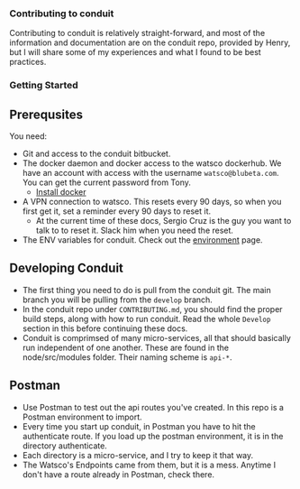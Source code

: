 ### Contributing to conduit

Contributing to conduit is relatively straight-forward, and most of the information and documentation are on the conduit repo, provided by Henry, but I will share some of my experiences and what I found to be best practices.

### Getting Started

## Prerequsites

You need: 
  - Git and access to the conduit bitbucket. 
  - The docker daemon and docker access to the watsco dockerhub. We have an account with access with the username `watsco@blubeta.com`. You can get the current password from Tony.
    - [Install docker](https://docs.docker.com/install/)
  - A VPN connection to watsco. This resets every 90 days, so when you first get it, set a reminder every 90 days to reset it. 
    - At the current time of these docs, Sergio Cruz is the guy you want to talk to to reset it. Slack him when you need the reset.
  - The ENV variables for conduit. Check out the [environment](./ENV.md) page.

## Developing Conduit

- The first thing you need to do is pull from the conduit git. The main branch you will be pulling from the `develop` branch.
- In the conduit repo under `CONTRIBUTING.md`, you should find the proper build steps, along with how to run conduit. Read the whole `Develop` section in this before continuing these docs. 
- Conduit is comprimsed of many micro-services, all that should basically run independent of one another. These are found in the node/src/modules folder. Their naming scheme is `api-*`.

## Postman
- Use Postman to test out the api routes you've created. In this repo is a Postman environment to import.
- Every time you start up conduit, in Postman you have to hit the authenticate route. If you load up the postman environment, it is in the directory authenticate.
- Each directory is a micro-service, and I try to keep it that way.
- The Watsco's Endpoints came from them, but it is a mess. Anytime I don't have a route already in Postman, check there.
